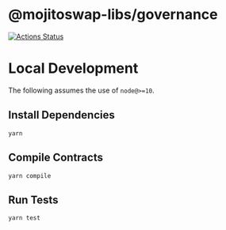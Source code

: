 # @mojitoswap-libs/governance

[![Actions Status](https://github.com/MojitoFinance/governance/workflows/tests/badge.svg)](https://github.com/MojitoFinance/governance/actions)

# Local Development

The following assumes the use of `node@>=10`.

## Install Dependencies

`yarn`

## Compile Contracts

`yarn compile`

## Run Tests

`yarn test`
